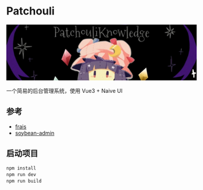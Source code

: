# Patchouli

![patchouli](./src/assets/logo.jpg)

一个简易的后台管理系统，使用 Vue3 + Naive UI

## 参考
- [frais](https://github.com/cosmoscatts/frais)
- [soybean-admin](https://github.com/honghuangdc/soybean-admin)

## 启动项目

```sh
npm install
npm run dev
npm run build
```
